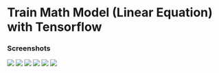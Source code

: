 # Train Math Model (Linear Equation) with Tensorflow

### Screenshots
![](/images/image1.jpg)
![](/images/image2.jpg)
![](/images/image3.jpg)
![](/images/image4.jpg)
![](/images/image5.jpg)
![](/images/image6.jpg)
